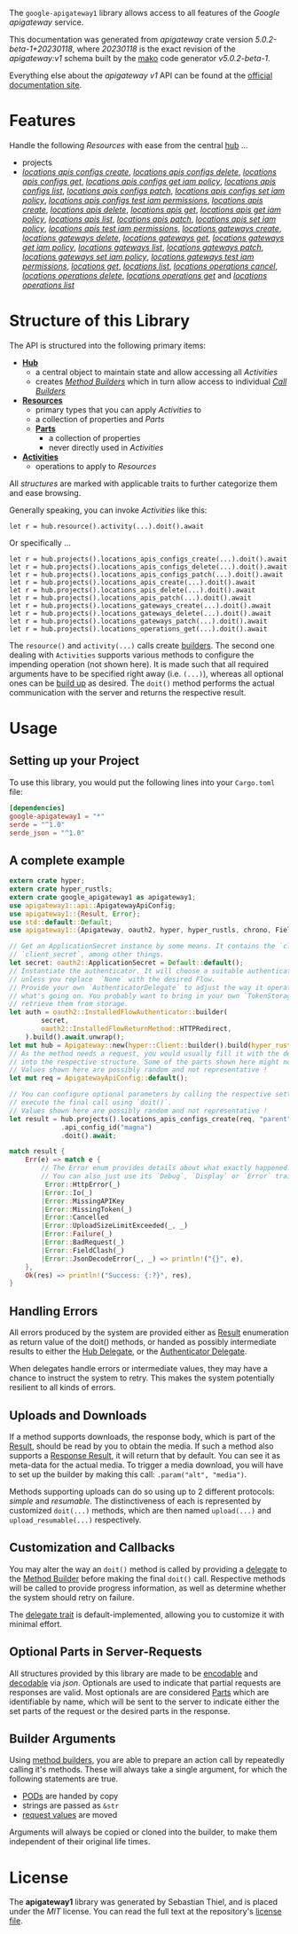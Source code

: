 <!---
DO NOT EDIT !
This file was generated automatically from 'src/generator/templates/api/README.md.mako'
DO NOT EDIT !
-->
The `google-apigateway1` library allows access to all features of the *Google apigateway* service.

This documentation was generated from *apigateway* crate version *5.0.2-beta-1+20230118*, where *20230118* is the exact revision of the *apigateway:v1* schema built by the [mako](http://www.makotemplates.org/) code generator *v5.0.2-beta-1*.

Everything else about the *apigateway* *v1* API can be found at the
[official documentation site](https://cloud.google.com/api-gateway/docs).
# Features

Handle the following *Resources* with ease from the central [hub](https://docs.rs/google-apigateway1/5.0.2-beta-1+20230118/google_apigateway1/Apigateway) ... 

* projects
 * [*locations apis configs create*](https://docs.rs/google-apigateway1/5.0.2-beta-1+20230118/google_apigateway1/api::ProjectLocationApiConfigCreateCall), [*locations apis configs delete*](https://docs.rs/google-apigateway1/5.0.2-beta-1+20230118/google_apigateway1/api::ProjectLocationApiConfigDeleteCall), [*locations apis configs get*](https://docs.rs/google-apigateway1/5.0.2-beta-1+20230118/google_apigateway1/api::ProjectLocationApiConfigGetCall), [*locations apis configs get iam policy*](https://docs.rs/google-apigateway1/5.0.2-beta-1+20230118/google_apigateway1/api::ProjectLocationApiConfigGetIamPolicyCall), [*locations apis configs list*](https://docs.rs/google-apigateway1/5.0.2-beta-1+20230118/google_apigateway1/api::ProjectLocationApiConfigListCall), [*locations apis configs patch*](https://docs.rs/google-apigateway1/5.0.2-beta-1+20230118/google_apigateway1/api::ProjectLocationApiConfigPatchCall), [*locations apis configs set iam policy*](https://docs.rs/google-apigateway1/5.0.2-beta-1+20230118/google_apigateway1/api::ProjectLocationApiConfigSetIamPolicyCall), [*locations apis configs test iam permissions*](https://docs.rs/google-apigateway1/5.0.2-beta-1+20230118/google_apigateway1/api::ProjectLocationApiConfigTestIamPermissionCall), [*locations apis create*](https://docs.rs/google-apigateway1/5.0.2-beta-1+20230118/google_apigateway1/api::ProjectLocationApiCreateCall), [*locations apis delete*](https://docs.rs/google-apigateway1/5.0.2-beta-1+20230118/google_apigateway1/api::ProjectLocationApiDeleteCall), [*locations apis get*](https://docs.rs/google-apigateway1/5.0.2-beta-1+20230118/google_apigateway1/api::ProjectLocationApiGetCall), [*locations apis get iam policy*](https://docs.rs/google-apigateway1/5.0.2-beta-1+20230118/google_apigateway1/api::ProjectLocationApiGetIamPolicyCall), [*locations apis list*](https://docs.rs/google-apigateway1/5.0.2-beta-1+20230118/google_apigateway1/api::ProjectLocationApiListCall), [*locations apis patch*](https://docs.rs/google-apigateway1/5.0.2-beta-1+20230118/google_apigateway1/api::ProjectLocationApiPatchCall), [*locations apis set iam policy*](https://docs.rs/google-apigateway1/5.0.2-beta-1+20230118/google_apigateway1/api::ProjectLocationApiSetIamPolicyCall), [*locations apis test iam permissions*](https://docs.rs/google-apigateway1/5.0.2-beta-1+20230118/google_apigateway1/api::ProjectLocationApiTestIamPermissionCall), [*locations gateways create*](https://docs.rs/google-apigateway1/5.0.2-beta-1+20230118/google_apigateway1/api::ProjectLocationGatewayCreateCall), [*locations gateways delete*](https://docs.rs/google-apigateway1/5.0.2-beta-1+20230118/google_apigateway1/api::ProjectLocationGatewayDeleteCall), [*locations gateways get*](https://docs.rs/google-apigateway1/5.0.2-beta-1+20230118/google_apigateway1/api::ProjectLocationGatewayGetCall), [*locations gateways get iam policy*](https://docs.rs/google-apigateway1/5.0.2-beta-1+20230118/google_apigateway1/api::ProjectLocationGatewayGetIamPolicyCall), [*locations gateways list*](https://docs.rs/google-apigateway1/5.0.2-beta-1+20230118/google_apigateway1/api::ProjectLocationGatewayListCall), [*locations gateways patch*](https://docs.rs/google-apigateway1/5.0.2-beta-1+20230118/google_apigateway1/api::ProjectLocationGatewayPatchCall), [*locations gateways set iam policy*](https://docs.rs/google-apigateway1/5.0.2-beta-1+20230118/google_apigateway1/api::ProjectLocationGatewaySetIamPolicyCall), [*locations gateways test iam permissions*](https://docs.rs/google-apigateway1/5.0.2-beta-1+20230118/google_apigateway1/api::ProjectLocationGatewayTestIamPermissionCall), [*locations get*](https://docs.rs/google-apigateway1/5.0.2-beta-1+20230118/google_apigateway1/api::ProjectLocationGetCall), [*locations list*](https://docs.rs/google-apigateway1/5.0.2-beta-1+20230118/google_apigateway1/api::ProjectLocationListCall), [*locations operations cancel*](https://docs.rs/google-apigateway1/5.0.2-beta-1+20230118/google_apigateway1/api::ProjectLocationOperationCancelCall), [*locations operations delete*](https://docs.rs/google-apigateway1/5.0.2-beta-1+20230118/google_apigateway1/api::ProjectLocationOperationDeleteCall), [*locations operations get*](https://docs.rs/google-apigateway1/5.0.2-beta-1+20230118/google_apigateway1/api::ProjectLocationOperationGetCall) and [*locations operations list*](https://docs.rs/google-apigateway1/5.0.2-beta-1+20230118/google_apigateway1/api::ProjectLocationOperationListCall)




# Structure of this Library

The API is structured into the following primary items:

* **[Hub](https://docs.rs/google-apigateway1/5.0.2-beta-1+20230118/google_apigateway1/Apigateway)**
    * a central object to maintain state and allow accessing all *Activities*
    * creates [*Method Builders*](https://docs.rs/google-apigateway1/5.0.2-beta-1+20230118/google_apigateway1/client::MethodsBuilder) which in turn
      allow access to individual [*Call Builders*](https://docs.rs/google-apigateway1/5.0.2-beta-1+20230118/google_apigateway1/client::CallBuilder)
* **[Resources](https://docs.rs/google-apigateway1/5.0.2-beta-1+20230118/google_apigateway1/client::Resource)**
    * primary types that you can apply *Activities* to
    * a collection of properties and *Parts*
    * **[Parts](https://docs.rs/google-apigateway1/5.0.2-beta-1+20230118/google_apigateway1/client::Part)**
        * a collection of properties
        * never directly used in *Activities*
* **[Activities](https://docs.rs/google-apigateway1/5.0.2-beta-1+20230118/google_apigateway1/client::CallBuilder)**
    * operations to apply to *Resources*

All *structures* are marked with applicable traits to further categorize them and ease browsing.

Generally speaking, you can invoke *Activities* like this:

```Rust,ignore
let r = hub.resource().activity(...).doit().await
```

Or specifically ...

```ignore
let r = hub.projects().locations_apis_configs_create(...).doit().await
let r = hub.projects().locations_apis_configs_delete(...).doit().await
let r = hub.projects().locations_apis_configs_patch(...).doit().await
let r = hub.projects().locations_apis_create(...).doit().await
let r = hub.projects().locations_apis_delete(...).doit().await
let r = hub.projects().locations_apis_patch(...).doit().await
let r = hub.projects().locations_gateways_create(...).doit().await
let r = hub.projects().locations_gateways_delete(...).doit().await
let r = hub.projects().locations_gateways_patch(...).doit().await
let r = hub.projects().locations_operations_get(...).doit().await
```

The `resource()` and `activity(...)` calls create [builders][builder-pattern]. The second one dealing with `Activities` 
supports various methods to configure the impending operation (not shown here). It is made such that all required arguments have to be 
specified right away (i.e. `(...)`), whereas all optional ones can be [build up][builder-pattern] as desired.
The `doit()` method performs the actual communication with the server and returns the respective result.

# Usage

## Setting up your Project

To use this library, you would put the following lines into your `Cargo.toml` file:

```toml
[dependencies]
google-apigateway1 = "*"
serde = "^1.0"
serde_json = "^1.0"
```

## A complete example

```Rust
extern crate hyper;
extern crate hyper_rustls;
extern crate google_apigateway1 as apigateway1;
use apigateway1::api::ApigatewayApiConfig;
use apigateway1::{Result, Error};
use std::default::Default;
use apigateway1::{Apigateway, oauth2, hyper, hyper_rustls, chrono, FieldMask};

// Get an ApplicationSecret instance by some means. It contains the `client_id` and 
// `client_secret`, among other things.
let secret: oauth2::ApplicationSecret = Default::default();
// Instantiate the authenticator. It will choose a suitable authentication flow for you, 
// unless you replace  `None` with the desired Flow.
// Provide your own `AuthenticatorDelegate` to adjust the way it operates and get feedback about 
// what's going on. You probably want to bring in your own `TokenStorage` to persist tokens and
// retrieve them from storage.
let auth = oauth2::InstalledFlowAuthenticator::builder(
        secret,
        oauth2::InstalledFlowReturnMethod::HTTPRedirect,
    ).build().await.unwrap();
let mut hub = Apigateway::new(hyper::Client::builder().build(hyper_rustls::HttpsConnectorBuilder::new().with_native_roots().https_or_http().enable_http1().enable_http2().build()), auth);
// As the method needs a request, you would usually fill it with the desired information
// into the respective structure. Some of the parts shown here might not be applicable !
// Values shown here are possibly random and not representative !
let mut req = ApigatewayApiConfig::default();

// You can configure optional parameters by calling the respective setters at will, and
// execute the final call using `doit()`.
// Values shown here are possibly random and not representative !
let result = hub.projects().locations_apis_configs_create(req, "parent")
             .api_config_id("magna")
             .doit().await;

match result {
    Err(e) => match e {
        // The Error enum provides details about what exactly happened.
        // You can also just use its `Debug`, `Display` or `Error` traits
         Error::HttpError(_)
        |Error::Io(_)
        |Error::MissingAPIKey
        |Error::MissingToken(_)
        |Error::Cancelled
        |Error::UploadSizeLimitExceeded(_, _)
        |Error::Failure(_)
        |Error::BadRequest(_)
        |Error::FieldClash(_)
        |Error::JsonDecodeError(_, _) => println!("{}", e),
    },
    Ok(res) => println!("Success: {:?}", res),
}

```
## Handling Errors

All errors produced by the system are provided either as [Result](https://docs.rs/google-apigateway1/5.0.2-beta-1+20230118/google_apigateway1/client::Result) enumeration as return value of
the doit() methods, or handed as possibly intermediate results to either the 
[Hub Delegate](https://docs.rs/google-apigateway1/5.0.2-beta-1+20230118/google_apigateway1/client::Delegate), or the [Authenticator Delegate](https://docs.rs/yup-oauth2/*/yup_oauth2/trait.AuthenticatorDelegate.html).

When delegates handle errors or intermediate values, they may have a chance to instruct the system to retry. This 
makes the system potentially resilient to all kinds of errors.

## Uploads and Downloads
If a method supports downloads, the response body, which is part of the [Result](https://docs.rs/google-apigateway1/5.0.2-beta-1+20230118/google_apigateway1/client::Result), should be
read by you to obtain the media.
If such a method also supports a [Response Result](https://docs.rs/google-apigateway1/5.0.2-beta-1+20230118/google_apigateway1/client::ResponseResult), it will return that by default.
You can see it as meta-data for the actual media. To trigger a media download, you will have to set up the builder by making
this call: `.param("alt", "media")`.

Methods supporting uploads can do so using up to 2 different protocols: 
*simple* and *resumable*. The distinctiveness of each is represented by customized 
`doit(...)` methods, which are then named `upload(...)` and `upload_resumable(...)` respectively.

## Customization and Callbacks

You may alter the way an `doit()` method is called by providing a [delegate](https://docs.rs/google-apigateway1/5.0.2-beta-1+20230118/google_apigateway1/client::Delegate) to the 
[Method Builder](https://docs.rs/google-apigateway1/5.0.2-beta-1+20230118/google_apigateway1/client::CallBuilder) before making the final `doit()` call. 
Respective methods will be called to provide progress information, as well as determine whether the system should 
retry on failure.

The [delegate trait](https://docs.rs/google-apigateway1/5.0.2-beta-1+20230118/google_apigateway1/client::Delegate) is default-implemented, allowing you to customize it with minimal effort.

## Optional Parts in Server-Requests

All structures provided by this library are made to be [encodable](https://docs.rs/google-apigateway1/5.0.2-beta-1+20230118/google_apigateway1/client::RequestValue) and 
[decodable](https://docs.rs/google-apigateway1/5.0.2-beta-1+20230118/google_apigateway1/client::ResponseResult) via *json*. Optionals are used to indicate that partial requests are responses 
are valid.
Most optionals are are considered [Parts](https://docs.rs/google-apigateway1/5.0.2-beta-1+20230118/google_apigateway1/client::Part) which are identifiable by name, which will be sent to 
the server to indicate either the set parts of the request or the desired parts in the response.

## Builder Arguments

Using [method builders](https://docs.rs/google-apigateway1/5.0.2-beta-1+20230118/google_apigateway1/client::CallBuilder), you are able to prepare an action call by repeatedly calling it's methods.
These will always take a single argument, for which the following statements are true.

* [PODs][wiki-pod] are handed by copy
* strings are passed as `&str`
* [request values](https://docs.rs/google-apigateway1/5.0.2-beta-1+20230118/google_apigateway1/client::RequestValue) are moved

Arguments will always be copied or cloned into the builder, to make them independent of their original life times.

[wiki-pod]: http://en.wikipedia.org/wiki/Plain_old_data_structure
[builder-pattern]: http://en.wikipedia.org/wiki/Builder_pattern
[google-go-api]: https://github.com/google/google-api-go-client

# License
The **apigateway1** library was generated by Sebastian Thiel, and is placed 
under the *MIT* license.
You can read the full text at the repository's [license file][repo-license].

[repo-license]: https://github.com/Byron/google-apis-rsblob/main/LICENSE.md

